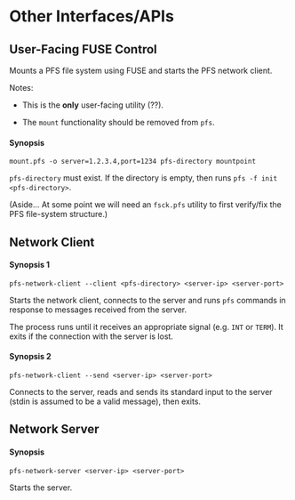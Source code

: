 Other Interfaces/APIs
=====================

## User-Facing FUSE Control

Mounts a PFS file system using FUSE and starts the PFS network client.

Notes:

- This is the **only** user-facing utility (??).

- The `mount` functionality should be removed from `pfs`.

#### Synopsis

    mount.pfs -o server=1.2.3.4,port=1234 pfs-directory mountpoint

`pfs-directory` must exist.  If the directory is empty, then runs `pfs -f init <pfs-directory>`.

(Aside... At some point we will need an `fsck.pfs` utility to first verify/fix the PFS file-system structure.)

## Network Client

#### Synopsis 1

    pfs-network-client --client <pfs-directory> <server-ip> <server-port>

Starts the network client, connects to the server and runs `pfs` commands in response to messages received from the server.

The process runs until it receives an appropriate signal (e.g. `INT` or `TERM`).  It exits if the connection with the server is lost.

#### Synopsis 2

    pfs-network-client --send <server-ip> <server-port>

Connects to the server, reads and sends its standard input to the server (stdin is assumed to be a valid message), then exits.

## Network Server

#### Synopsis

    pfs-network-server <server-ip> <server-port>

Starts the server.
